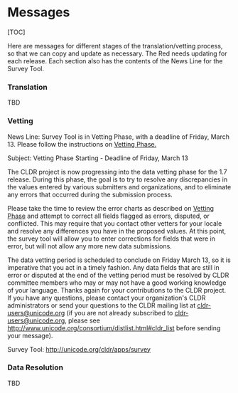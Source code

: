 # Messages

[TOC]

Here are messages for different stages of the translation/vetting process, so
that we can copy and update as necessary. The Red needs updating for each
release. Each section also has the contents of the News Line for the Survey
Tool.

### Translation

TBD

### Vetting

News Line: Survey Tool is in Vetting Phase, with a deadline of Friday, March 13.
Please follow the instructions on [Vetting
Phase.](http://unicode.org/cldr/data/docs/survey/vetting.html)

Subject: Vetting Phase Starting - Deadline of Friday, March 13

The CLDR project is now progressing into the data vetting phase for the 1.7
release. During this phase, the goal is to try to resolve any discrepancies in
the values entered by various submitters and organizations, and to eliminate any
errors that occurred during the submission process.

Please take the time to review the error charts as described on [Vetting
Phase](http://unicode.org/cldr/data/docs/survey/vetting.html) and attempt to
correct all fields flagged as errors, disputed, or conflicted. This may require
that you contact other vetters for your locale and resolve any differences you
have in the proposed values. At this point, the survey tool will allow you to
enter corrections for fields that were in error, but will not allow any more new
data submissions.

The data vetting period is scheduled to conclude on Friday March 13, so it is
imperative that you act in a timely fashion. Any data fields that are still in
error or disputed at the end of the vetting period must be resolved by CLDR
committee members who may or may not have a good working knowledge of your
language.
Thanks again for your contributions to the CLDR project. If you have any
questions, please contact your organization's CLDR administrators or send your
questions to the CLDR mailing list at
[cldr-users@unicode.org](mailto:cldr-users@unicode.org) (if you are not already
subscribed to [cldr-users@unicode.org](mailto:cldr-users@unicode.org), please
see <http://www.unicode.org/consortium/distlist.html#cldr_list> before sending
your message).

Survey Tool:
<http://unicode.org/cldr/apps/>[survey](http://unicode.org/cldr/apps/survey)

### Data Resolution

TBD
